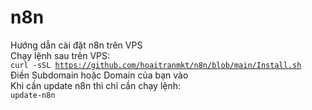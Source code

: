 # n8n
Hướng dẫn cài đặt n8n trên VPS<br>
Chạy lệnh sau trên VPS:  <br>
<code>curl -sSL https://github.com/hoaitranmkt/n8n/blob/main/Install.sh</code><br>
Điền Subdomain hoặc Domain của bạn vào<br>
Khi cần update n8n thì chỉ cần chạy lệnh:  <br>
<code>update-n8n</code>

